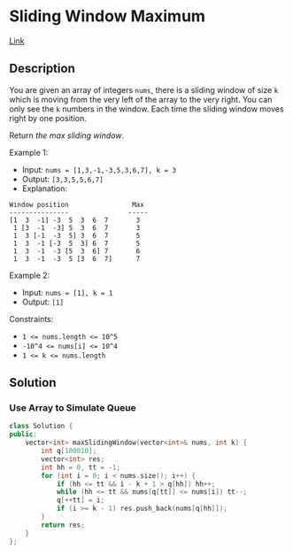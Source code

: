 # Sliding Window Maximum

[Link](https://leetcode.com/problems/sliding-window-maximum/description/)

## Description

You are given an array of integers `nums`, there is a sliding window of size `k` which is moving from the very left of the array to the very right. You can only see the `k` numbers in the window. Each time the sliding window moves right by one position.

Return *the max sliding window*.

Example 1:

- Input: `nums = [1,3,-1,-3,5,3,6,7], k = 3`
- Output: `[3,3,5,5,6,7]`
- Explanation:

```
Window position                Max
---------------               -----
[1  3  -1] -3  5  3  6  7       3
 1 [3  -1  -3] 5  3  6  7       3
 1  3 [-1  -3  5] 3  6  7       5
 1  3  -1 [-3  5  3] 6  7       5
 1  3  -1  -3 [5  3  6] 7       6
 1  3  -1  -3  5 [3  6  7]      7
```

Example 2:

- Input: `nums = [1], k = 1`
- Output: `[1]`

Constraints:

- `1 <= nums.length <= 10^5`
- `-10^4 <= nums[i] <= 10^4`
- `1 <= k <= nums.length`

## Solution

### Use Array to Simulate Queue

```C++
class Solution {
public:
    vector<int> maxSlidingWindow(vector<int>& nums, int k) {
        int q[100010];
        vector<int> res;
        int hh = 0, tt = -1;
        for (int i = 0; i < nums.size(); i++) {
            if (hh <= tt && i - k + 1 > q[hh]) hh++;
            while (hh <= tt && nums[q[tt]] <= nums[i]) tt--;
            q[++tt] = i;
            if (i >= k - 1) res.push_back(nums[q[hh]]);
        }
        return res;
    }
};
```
